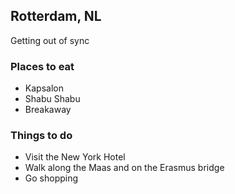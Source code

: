 ## Rotterdam, NL

Getting out of sync

### Places to eat
- Kapsalon
- Shabu Shabu
- Breakaway

### Things to do
- Visit the New York Hotel
- Walk along the Maas and on the Erasmus bridge
- Go shopping
